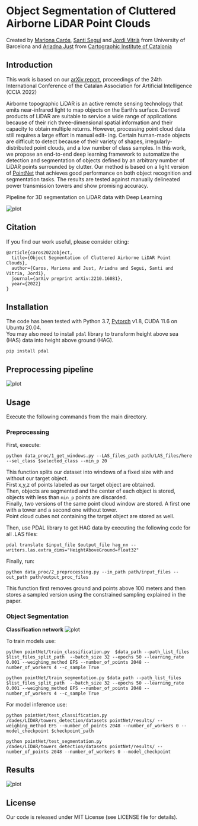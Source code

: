 # Object Segmentation of Cluttered Airborne LiDAR Point Clouds
Created by [Mariona Carós](https://www.linkedin.com/in/marionacaros/), [Santi Seguí](https://ssegui.github.io/) and [Jordi Vitrià](https://algorismes.github.io/) from University of Barcelona and [Ariadna Just](https://www.linkedin.com/in/ariadna-just-0a667559/?originalSubdomain=es) from [Cartographic Institute of Catalonia](https://www.icgc.cat/es)

## Introduction
This work is based on our [arXiv report](https://arxiv.org/abs/2210.16081), proceedings of the 24th International Conference of the Catalan Association for Artificial Intelligence (CCIA 2022)

Airborne topographic LiDAR is an active remote sensing technology that emits near-infrared light to map objects on the Earth’s surface. Derived products of LiDAR are suitable to service a wide range of applications because of their rich three-dimensional spatial information and their capacity to obtain multiple returns. However, processing point cloud data still requires a large effort in manual edit- ing. Certain human-made objects are difficult to detect because of their variety of shapes, irregularly-distributed point clouds, and a low number of class samples. In this work, we propose an end-to-end deep learning framework to automatize the detection and segmentation of objects defined by an arbitrary number of LiDAR points surrounded by clutter. Our method is based on a light version of [PointNet](http://stanford.edu/~rqi/pointnet/) that achieves good performance on both object recognition and segmentation tasks. The results are tested against manually delineated power transmission towers and show promising accuracy.
 
Pipeline for 3D segmentation on LiDAR data with Deep Learning

![plot](./doc/framework.png)

## Citation
If you find our work useful, please consider citing:
```
@article{caros2022object,
  title={Object Segmentation of Cluttered Airborne LiDAR Point Clouds},
  author={Caros, Mariona and Just, Ariadna and Segui, Santi and Vitria, Jordi},
  journal={arXiv preprint arXiv:2210.16081},
  year={2022}
}
```

## Installation
The code has been tested with Python 3.7, [Pytorch](https://pytorch.org/) v1.8, CUDA 11.6  on Ubuntu 20.04. <br />
You may also need to install ```pdal``` library to transform height above sea (HAS) data into height above ground (HAG).<br />
```
pip install pdal
```

## Preprocessing pipeline
![plot](./doc/processing.png)


## Usage
Execute the following commands from the main directory.

### Preprocessing
First, execute:
```
python data_proc/1_get_windows.py --LAS_files_path path/LAS_files/here --sel_class $selected_class --min_p 20
```
This function splits our dataset into windows of a fixed size with and without our target object. <br />
First x,y,z of points labeled as our target object are obtained. <br />
Then, objects are segmented and the center of each object is stored, objects with less than ```min_p``` points are discarded. <br />
Finally, two versions of the same point cloud window are stored. A first one with a tower and a second one without tower. <br />
Point cloud cubes not containing the target object are stored as well.  <br />

Then, use PDAL library to get HAG data by executing the following code for all .LAS files: <br />
```
pdal translate $input_file $output_file hag_nn --writers.las.extra_dims="HeightAboveGround=float32"
```

Finally, run:
```
python data_proc/2_preprocessing.py --in_path path/input_files --out_path path/output_proc_files
```
This function first removes ground and points above 100 meters and then stores a sampled version using the constrained sampling explained in the paper. <br />


### Object Segmentation

<b>Classification network</b>
![plot](./doc/net.png)

To train models use:<br />
```
python pointNet/train_classification.py  $data_path --path_list_files $list_files_split_path  --batch_size 32 --epochs 50 --learning_rate 0.001 --weighing_method EFS --number_of_points 2048 --number_of_workers 4 --c_sample True
```

```
python pointNet/train_segmentation.py $data_path --path_list_files $list_files_split_path  --batch_size 32 --epochs 50 --learning_rate 0.001 --weighing_method EFS --number_of_points 2048 --number_of_workers 4 --c_sample True
```
For model inference use:<br />
```
python pointNet/test_classification.py /dades/LIDAR/towers_detection/datasets pointNet/results/ --weighing_method EFS --number_of_points 2048 --number_of_workers 0 --model_checkpoint $checkpoint_path
```
```
python pointNet/test_segmentation.py /dades/LIDAR/towers_detection/datasets pointNet/results/ --number_of_points 2048 --number_of_workers 0 --model_checkpoint
```
## Results
![plot](./doc/segmen_results.png)

## License
Our code is released under MIT License (see LICENSE file for details).
